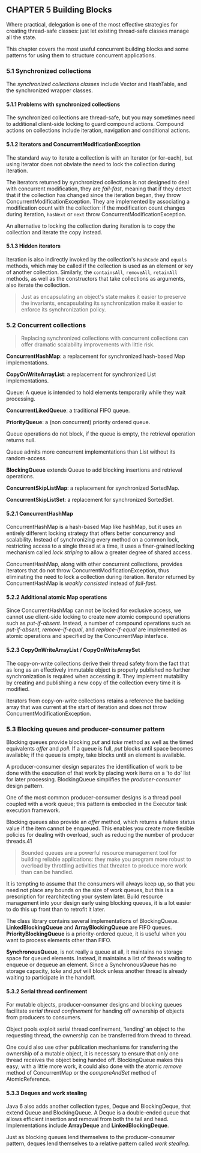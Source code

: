 ## CHAPTER 5 Building Blocks

Where practical, delegation is one of the most effective strategies for creating thread-safe classes: just let existing thread-safe classes manage all the state.

This chapter covers the most useful concurrent building blocks and some patterns for using them to structure concurrent applications.

### 5.1 Synchronized collections

The *synchronized collections classes* include Vector and HashTable, and the synchronized wrapper classes.

#### 5.1.1 Problems with synchronized collections

The synchronized collections are thread-safe, but you may sometimes need to additional client-side locking to guard compound actions. Compound actions on collections include iteration, navigation and conditional actions.

#### 5.1.2 Iterators and ConcurrentModificationException

The standard way to iterate a collection is with an Iterator (or for-each), but using iterator does not obviate the need to lock the collection during iteration.

The iterators returned by synchronized collections is not designed to deal with concurrent modification, they are *fail-fast*, meaning that if they detect that if the collection has changed since the iteration began, they throw ConcurrentModificationException. They are implemented by associating a modification count with the collection: if the modification count changes during iteration, `hasNext` or `next` throw ConcurrentModificationException.

An alternative to locking the collection during iteration is to copy the collection and iterate the copy instead.

#### 5.1.3 Hidden iterators

Iteration is also indirectly invoked by the collection's `hashCode` and `equals` methods, which may be called if the collection is used as an element or key of another collection. Similarly, the `containsAll`, `removeAll`, `retainAll` methods, as well as the constructors that take collections as arguments, also iterate the collection.

> Just as encapsulating an object's state makes it easier to preserve the invariants, encapsulating its synchronization make it easier to enforce its synchronization policy.

### 5.2 Concurrent collections

> Replacing synchronized collections with concurrent collections can offer dramatic scalability improvements with little risk.

**ConcurrentHashMap**: a replacement for synchronized hash-based Map implementations.

**CopyOnWriteArrayList**: a replacement for synchronized List implementations.

Queue: A queue is intended to hold elements temporarily while they wait processing.

**ConcurrentLikedQueue**: a traditional FIFO queue.

**PriorityQueue**: a (non concurrent) priority ordered queue.

Queue operations do not block, if the queue is empty, the retrieval operation returns null.

Queue admits more concurrent implementations than List without its random-access.

**BlockingQueue** extends Queue to add blocking insertions and retrieval operations.

**ConcurrentSkipListMap**: a replacement for synchronized SortedMap.

**ConcurrentSkipListSet**: a replacement for synchronized SortedSet.

#### 5.2.1 ConcurrentHashMap

ConcurrentHashMap is a hash-based Map like hashMap, but it uses an entirely different locking strategy that offers better concurrency and scalability. Instead of synchronizing every method on a common lock, restricting access to a single thread at a time, it uses a finer-grained locking mechanism called *lock striping* to allow a greater degree of shared access.

ConcurrentHashMap, along with other concurrent collections, provides iterators that do not throw ConcurrentModificationException, thus eliminating the need to lock a collection during iteration. Iterator returned by ConcurrentHashMap is *weakly consisted* instead of *fail-fast*.

#### 5.2.2 Additional atomic Map operations

Since ConcurrentHashMap can not be locked for exclusive access, we cannot use client-side locking to create new atomic compound operations such as *put-if-absent*. Instead, a number of compound operations such as *put-if-absent*, *remove-if-equal*, and *replace-if-equal* are implemented as atomic operations and specified by the ConcurrentMap interface.

#### 5.2.3 CopyOnWriteArrayList / CopyOnWriteArraySet

The copy-on-write collections derive their thread safety from the fact that as long as an effectively immutable object is properly published no further synchronization is required when accessing it. They implement mutability by creating and publishing a new copy of the collection every time it is modified.

Iterators from copy-on-write collections retains a reference the backing array that was current at the start of iteration and does not throw ConcurrentModificationException.

### 5.3 Blocking queues and producer-consumer pattern

Blocking queues provide blocking *put* and *take* method as well as the timed equivalents *offer* and *poll*. If a queue is full, *put* blocks until space becomes available; if the queue is empty, take blocks until an element is available.

A producer-consumer design separates the  identification of work to be done with the execution of that work by placing work items on a 'to do' list for later processing. BlockingQueue simplifies the *producer-consumer* design pattern.

One of the most common producer-consumer designs is a thread pool coupled with a work queue; this pattern is embodied in the Executor task execution framework.

Blocking queues also provide an *offer* method, which returns a failure status value if the item cannot be enqueued. This enables you create more flexible policies for dealing with overload, such as reducing the number of producer threads.41

> Bounded queues are a powerful resource management tool for building reliable applications: they make you program more robust to overload by throttling activities that threaten to produce more work than can be handled.

It is tempting to assume that the consumers will always keep up, so that you need not place any bounds on the size of work queues, but this is a prescription for rearchitecting your system later.  Build resource management into your design early using blocking queues, it is a lot easier to do this up front than to retrofit it later.

The class library contains several implementations of BlockingQueue. **LinkedBlockingQueue** and **ArrayBlockingQueue** are FIFO queues. **PriorityBlockingQueue** is a priority-ordered queue, it is useful when you want to process elements other than FIFO. 

**SynchronousQueue**, is not really a queue at all, it maintains no storage space for queued elements. Instead, it maintains a list of threads waiting to enqueue or dequeue an element. Since a SynchronousQueue has no storage capacity, *take* and *put* will block unless another thread is already waiting to participate in the handoff. 

#### 5.3.2 Serial thread confinement

For mutable objects, producer-consumer designs and blocking queues  facilitate *serial thread confinement* for handing off ownership of objects from producers to consumers.

Object pools exploit serial thread confinement, 'lending' an object to the requesting thread, the ownership can be transferred from thread to thread.

One could also use other publication mechanisms for transferring the ownership of a mutable object, it is necessary to ensure that only one thread receives the object being handed off. BlockingQueue makes this easy; with a little more work, it could also done with the atomic *remove* method of ConcurrentMap or the *compareAndSet* method of AtomicReference.

#### 5.3.3 Deques and work stealing

Java 6 also adds another collection types, Deque and BlockingDeque, that extend Queue and BlockingQueue. A Deque is a double-ended queue that allows efficient insertion and removal from both the tail and head. Implementations include **ArrayDeque** and **LinkedBlockingDeque**.

Just as blocking queues lend themselves to the producer-consumer pattern, deques lend themselves to a relative pattern called *work stealing*.